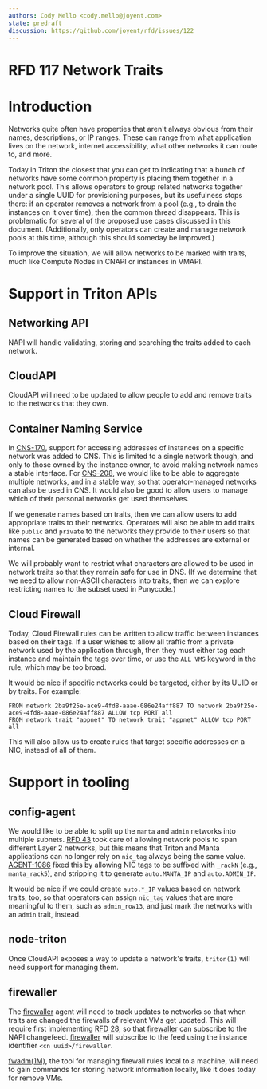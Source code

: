 ```yaml
---
authors: Cody Mello <cody.mello@joyent.com>
state: predraft
discussion: https://github.com/joyent/rfd/issues/122
---
```


# RFD 117 Network Traits

# Introduction

Networks quite often have properties that aren't always obvious from their
names, descriptions, or IP ranges. These can range from what application lives
on the network, internet accessibility, what other networks it can route to, and
more.

Today in Triton the closest that you can get to indicating that a bunch of
networks have some common property is placing them together in a network pool.
This allows operators to group related networks together under a single UUID for
provisioning purposes, but its usefulness stops there: if an operator removes a
network from a pool (e.g., to drain the instances on it over time), then the
common thread disappears. This is problematic for several of the proposed use
cases discussed in this document. (Additionally, only operators can create and
manage network pools at this time, although this should someday be improved.)

To improve the situation, we will allow networks to be marked with traits, much
like Compute Nodes in CNAPI or instances in VMAPI.

# Support in Triton APIs

## Networking API

NAPI will handle validating, storing and searching the traits added to each
network.

## CloudAPI

CloudAPI will need to be updated to allow people to add and remove traits to the
networks that they own.

## Container Naming Service

In [CNS-170], support for accessing addresses of instances on a specific network
was added to CNS. This is limited to a single network though, and only to those
owned by the instance owner, to avoid making network names a stable interface.
For [CNS-208], we would like to be able to aggregate multiple networks, and in
a stable way, so that operator-managed networks can also be used in CNS. It
would also be good to allow users to manage which of their personal networks get
used themselves.

If we generate names based on traits, then we can allow users to add appropriate
traits to their networks. Operators will also be able to add traits like
`public` and `private` to the networks they provide to their users so that names
can be generated based on whether the addresses are external or internal.

We will probably want to restrict what characters are allowed to be used in
network traits so that they remain safe for use in DNS. (If we determine that we
need to allow non-ASCII characters into traits, then we can explore restricting
names to the subset used in Punycode.)

## Cloud Firewall

Today, Cloud Firewall rules can be written to allow traffic between instances
based on their tags. If a user wishes to allow all traffic from a private
network used by the application through, then they must either tag each instance
and maintain the tags over time, or use the `ALL VMS` keyword in the rule, which
may be too broad.

It would be nice if specific networks could be targeted, either by its UUID or
by traits. For example:

```
FROM network 2ba9f25e-ace9-4fd8-aaae-086e24aff887 TO network 2ba9f25e-ace9-4fd8-aaae-086e24aff887 ALLOW tcp PORT all
FROM network trait "appnet" TO network trait "appnet" ALLOW tcp PORT all
```

This will also allow us to create rules that target specific addresses on a NIC,
instead of all of them.

# Support in tooling

## config-agent

We would like to be able to split up the `manta` and `admin` networks into
multiple subnets. [RFD 43] took care of allowing network pools to span different
Layer 2 networks, but this means that Triton and Manta applications can no
longer rely on `nic_tag` always being the same value. [AGENT-1086] fixed this by
allowing NIC tags to be suffixed with `_rackN` (e.g., `manta_rack5`), and
stripping it to generate `auto.MANTA_IP` and `auto.ADMIN_IP`.

It would be nice if we could create `auto.*_IP` values based on network traits,
too, so that operators can assign `nic_tag` values that are more meaningful to
them, such as `admin_row13`, and just mark the networks with an `admin` trait,
instead.

## node-triton

Once CloudAPI exposes a way to update a network's traits, `triton(1)` will need
support for managing them.

## firewaller

The [firewaller] agent will need to track updates to networks so that when
traits are changed the firewalls of relevant VMs get updated. This will require
first implementing [RFD 28], so that [firewaller] can subscribe to the NAPI
changefeed. [firewaller] will subscribe to the feed using the instance
identifier `<cn uuid>/firewaller`.

[fwadm(1M)], the tool for managing firewall rules local to a machine, will need
to gain commands for storing network information locally, like it does today for
remove VMs.

<!--- GitHub repositories -->
[firewaller]: https://github.com/joyent/sdc-firewaller-agent/

<!--- Manual page links -->
[fwadm(1M)]: https://smartos.org/man/1M/fwadm
[fwrule(5)]: https://smartos.org/man/5/fwrule

<!-- Issue links -->
[CNS-170]: http://smartos.org/bugview/CNS-170
[CNS-208]: https://jira.joyent.us/browse/CNS-208
[AGENT-1086]: https://smartos.org/bugview/AGENT-1086

<!-- Other RFDs -->
[RFD 28]: ../0028
[RFD 43]: ../0043

